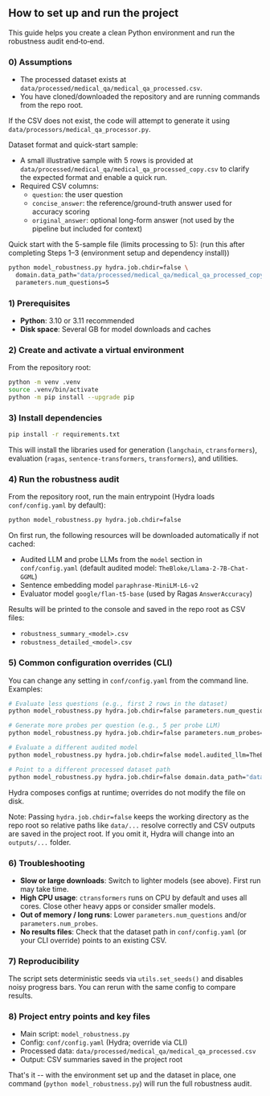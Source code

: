 ## How to set up and run the project

This guide helps you create a clean Python environment and run the robustness audit end‑to‑end.

### 0) Assumptions
- The processed dataset exists at `data/processed/medical_qa/medical_qa_processed.csv`.
- You have cloned/downloaded the repository and are running commands from the repo root.

If the CSV does not exist, the code will attempt to generate it using `data/processors/medical_qa_processor.py`.

Dataset format and quick-start sample:
- A small illustrative sample with 5 rows is provided at `data/processed/medical_qa/medical_qa_processed_copy.csv` to clarify the expected format and enable a quick run.
- Required CSV columns:
  - `question`: the user question
  - `concise_answer`: the reference/ground-truth answer used for accuracy scoring
  - `original_answer`: optional long-form answer (not used by the pipeline but included for context)

Quick start with the 5-sample file (limits processing to 5): (run this after completing Steps 1–3 (environment setup and dependency install))

```bash
python model_robustness.py hydra.job.chdir=false \
  domain.data_path="data/processed/medical_qa/medical_qa_processed_copy.csv" \
  parameters.num_questions=5
```

### 1) Prerequisites
- **Python**: 3.10 or 3.11 recommended
- **Disk space**: Several GB for model downloads and caches

### 2) Create and activate a virtual environment
From the repository root:

```bash
python -m venv .venv
source .venv/bin/activate
python -m pip install --upgrade pip
```

### 3) Install dependencies

```bash
pip install -r requirements.txt
```

This will install the libraries used for generation (`langchain`, `ctransformers`), evaluation (`ragas`, `sentence-transformers`, `transformers`), and utilities.

### 4) Run the robustness audit
From the repository root, run the main entrypoint (Hydra loads `conf/config.yaml` by default):

```bash
python model_robustness.py hydra.job.chdir=false
```

On first run, the following resources will be downloaded automatically if not cached:
- Audited LLM and probe LLMs from the `model` section in `conf/config.yaml` (default audited model: `TheBloke/Llama-2-7B-Chat-GGML`)
- Sentence embedding model `paraphrase-MiniLM-L6-v2`
- Evaluator model `google/flan-t5-base` (used by Ragas `AnswerAccuracy`)

Results will be printed to the console and saved in the repo root as CSV files:
- `robustness_summary_<model>.csv`
- `robustness_detailed_<model>.csv`

### 5) Common configuration overrides (CLI)
You can change any setting in `conf/config.yaml` from the command line. Examples:

```bash
# Evaluate less questions (e.g., first 2 rows in the dataset)
python model_robustness.py hydra.job.chdir=false parameters.num_questions=2

# Generate more probes per question (e.g., 5 per probe LLM)
python model_robustness.py hydra.job.chdir=false parameters.num_probes=5

# Evaluate a different audited model
python model_robustness.py hydra.job.chdir=false model.audited_llm=TheBloke/TinyLlama-1.1B-Chat-v1.0-GGUF

# Point to a different processed dataset path
python model_robustness.py hydra.job.chdir=false domain.data_path="data/processed/medical_qa/medical_qa_processed.csv"
```

Hydra composes configs at runtime; overrides do not modify the file on disk.

Note: Passing `hydra.job.chdir=false` keeps the working directory as the repo root so relative paths like `data/...` resolve correctly and CSV outputs are saved in the project root. If you omit it, Hydra will change into an `outputs/...` folder.

### 6) Troubleshooting
- **Slow or large downloads**: Switch to lighter models (see above). First run may take time.
- **High CPU usage**: `ctransformers` runs on CPU by default and uses all cores. Close other heavy apps or consider smaller models.
- **Out of memory / long runs**: Lower `parameters.num_questions` and/or `parameters.num_probes`.
- **No results files**: Check that the dataset path in `conf/config.yaml` (or your CLI override) points to an existing CSV.

### 7) Reproducibility
The script sets deterministic seeds via `utils.set_seeds()` and disables noisy progress bars. You can rerun with the same config to compare results.

### 8) Project entry points and key files
- Main script: `model_robustness.py`
- Config: `conf/config.yaml` (Hydra; override via CLI)
- Processed data: `data/processed/medical_qa/medical_qa_processed.csv`
- Output: CSV summaries saved in the project root

That's it -- with the environment set up and the dataset in place, one command (`python model_robustness.py`) will run the full robustness audit.


